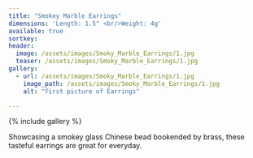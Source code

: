 ```yaml
---
title: "Smokey Marble Earrings"
dimensions: 'Length: 1.5" <br/>Weight: 4g'
available: true
sortkey: 
header:
  image: /assets/images/Smoky_Marble_Earrings/1.jpg
  teaser: /assets/images/Smoky_Marble_Earrings/1.jpg
gallery:
  - url: /assets/images/Smoky_Marble_Earrings/1.jpg
    image_path: /assets/images/Smoky_Marble_Earrings/1.jpg
    alt: "First picture of Earrings"

---
```



{% include gallery %}

Showcasing a smokey glass Chinese bead bookended by brass, these tasteful earrings are great for everyday.